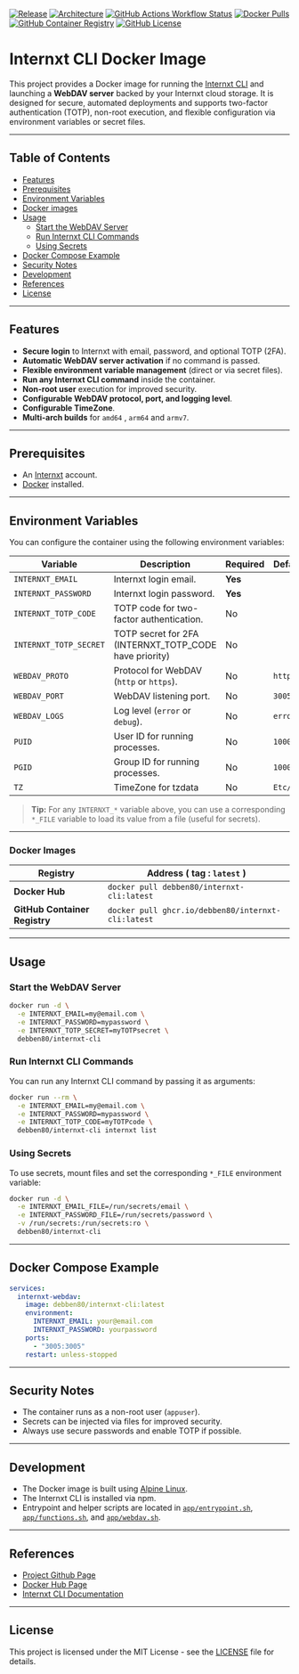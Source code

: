 [![Release](https://img.shields.io/github/v/release/debben80/internxt-cli?style=flat-square)](https://github.com/debben80/internxt-cli/releases)
[![Architecture](https://img.shields.io/badge/Arch-amd64%20%7C%20arm64%20%7C%20armv7-blue)](https://github.com/debben80/internxt-cli)
[![GitHub Actions Workflow Status](https://img.shields.io/github/actions/workflow/status/debben80/internxt-cli/publish.yml)](https://github.com/debben80/internxt-cli/actions/workflows/publish.yml)
[![Docker Pulls](https://img.shields.io/docker/pulls/debben80/internxt-cli?style=flat-square)](https://hub.docker.com/r/debben80/internxt-cli)
[![GitHub Container Registry](https://img.shields.io/badge/GHCR-debben80%2Finternxt--cli-blue?logo=github&style=flat-square)](https://github.com/users/debben80/packages/container/package/internxt-cli)
[![GitHub License](https://img.shields.io/github/license/debben80/internxt-cli?style=flat-square)](LICENSE)
# Internxt CLI Docker Image

This project provides a Docker image for running the [Internxt CLI](https://github.com/internxt/cli) and launching a **WebDAV server** backed by your Internxt cloud storage. It is designed for secure, automated deployments and supports two-factor authentication (TOTP), non-root execution, and flexible configuration via environment variables or secret files.

---

## Table of Contents

- [Features](#features)
- [Prerequisites](#prerequisites)
- [Environment Variables](#environment-variables)
- [Docker images](#docker-images)
- [Usage](#usage)
  - [Start the WebDAV Server](#start-the-webdav-server)
  - [Run Internxt CLI Commands](#run-internxt-cli-commands)
  - [Using Secrets](#using-secrets)
- [Docker Compose Example](#docker-compose-example)
- [Security Notes](#security-notes)
- [Development](#development)
- [References](#references)
- [License](#license)

---

## Features

- **Secure login** to Internxt with email, password, and optional TOTP (2FA).
- **Automatic WebDAV server activation** if no command is passed.
- **Flexible environment variable management** (direct or via secret files).
- **Run any Internxt CLI command** inside the container.
- **Non-root user** execution for improved security.
- **Configurable WebDAV protocol, port, and logging level**.
- **Configurable TimeZone**.
- **Multi-arch builds** for `amd64` , `arm64` and `armv7`.

---

## Prerequisites

- An [Internxt](https://internxt.com/) account.
- [Docker](https://docs.docker.com/get-docker/) installed.

---

## Environment Variables

You can configure the container using the following environment variables:

| Variable                     | Description                                               | Required | Default  |
|------------------------------|-----------------------------------------------------------|----------|----------|
| `INTERNXT_EMAIL`             | Internxt login email.                                     | **Yes**  |          |
| `INTERNXT_PASSWORD`          | Internxt login password.                                  | **Yes**  |          |
| `INTERNXT_TOTP_CODE`         | TOTP code for two-factor authentication.                  | No       |          |
| `INTERNXT_TOTP_SECRET`       | TOTP secret for 2FA (INTERNXT_TOTP_CODE have priority)    | No       |          |
| `WEBDAV_PROTO`               | Protocol for WebDAV (`http` or `https`).                  | No       | `https`  |
| `WEBDAV_PORT`                | WebDAV listening port.                                    | No       | `3005`   |
| `WEBDAV_LOGS`                | Log level (`error` or `debug`).                           | No       | `error`  |
| `PUID`                       | User ID for running processes.                            | No       | `1000`   |
| `PGID`                       | Group ID for running processes.                           | No       | `1000`   |
| `TZ`                         | TimeZone for tzdata                                       | No       | `Etc/UTC`|

> **Tip:** For any `INTERNXT_*` variable above, you can use a corresponding `*_FILE` variable to load its value from a file (useful for secrets).

---

### Docker Images
 | Registry                      | Address ( tag : `latest` )                         |
 |-------------------------------|----------------------------------------------------|
 | **Docker Hub**                | `docker pull debben80/internxt-cli:latest`         |
 | **GitHub Container Registry** | `docker pull ghcr.io/debben80/internxt-cli:latest` |
 
---

## Usage

### Start the WebDAV Server

```sh
docker run -d \
  -e INTERNXT_EMAIL=my@email.com \
  -e INTERNXT_PASSWORD=mypassword \
  -e INTERNXT_TOTP_SECRET=myTOTPsecret \
  debben80/internxt-cli
```

### Run Internxt CLI Commands

You can run any Internxt CLI command by passing it as arguments:

```sh
docker run --rm \
  -e INTERNXT_EMAIL=my@email.com \
  -e INTERNXT_PASSWORD=mypassword \
  -e INTERNXT_TOTP_CODE=myTOTPcode \
  debben80/internxt-cli internxt list
```

### Using Secrets

To use secrets, mount files and set the corresponding `*_FILE` environment variable:

```sh
docker run -d \
  -e INTERNXT_EMAIL_FILE=/run/secrets/email \
  -e INTERNXT_PASSWORD_FILE=/run/secrets/password \
  -v /run/secrets:/run/secrets:ro \
  debben80/internxt-cli
```

---

## Docker Compose Example

```yaml
services:
  internxt-webdav:
    image: debben80/internxt-cli:latest
    environment:
      INTERNXT_EMAIL: your@email.com
      INTERNXT_PASSWORD: yourpassword
    ports:
      - "3005:3005"
    restart: unless-stopped
```

---

## Security Notes

- The container runs as a non-root user (`appuser`).
- Secrets can be injected via files for improved security.
- Always use secure passwords and enable TOTP if possible.

---

## Development

- The Docker image is built using [Alpine Linux](https://alpinelinux.org/).
- The Internxt CLI is installed via npm.
- Entrypoint and helper scripts are located in [`app/entrypoint.sh`](app/entrypoint.sh), [`app/functions.sh`](app/functions.sh), and [`app/webdav.sh`](app/webdav.sh).

---

## References

- [Project Github Page](https://github.com/debben80/internxt-cli)
- [Docker Hub Page](https://hub.docker.com/r/debben80/internxt-cli)
- [Internxt CLI Documentation](https://github.com/internxt/cli)

---

## License

This project is licensed under the MIT License - see the [LICENSE](LICENSE) file for details.
